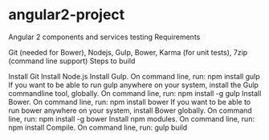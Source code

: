 # angular2-project
Angular 2 components and services testing
Requirements

Git (needed for Bower), Nodejs, Gulp, Bower, Karma (for unit tests), 7zip (command line support)
Steps to build

Install Git
Install Node.js
Install Gulp.
On command line, run: npm install gulp
If you want to be able to run gulp anywhere on your system, install the Gulp commandline tool, globally. On command line, run: npm install -g gulp
Install Bower.
On command line, run: npm install bower
If you want to be able to run bower anywhere on your system, install Bower globally. On command line, run: npm install -g bower
Install npm modules.
On command line, run: npm install
Compile.
On command line, run: gulp build
